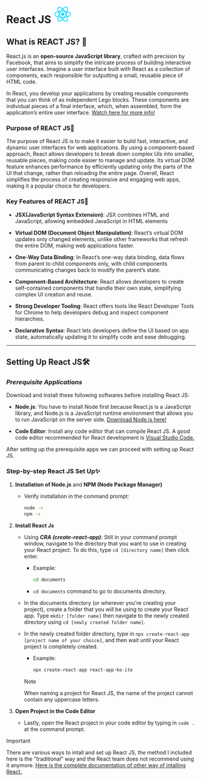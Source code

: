 # React JS ![React JS logo](/images/react-js.png)

## What is REACT JS? 💭

React.js is an **open-source JavaScript library**, crafted with precision by Facebook, that aims to simplify the intricate process of building interactive user interfaces. Imagine a user interface built with React as a collection of components, each responsible for outputting a small, reusable piece of HTML code.

In React, you develop your applications by creating reusable components that you can think of as independent Lego blocks. These components are individual pieces of a final interface, which, when assembled, form the application’s entire user interface. [Watch here for more info!](https://youtu.be/N3AkSS5hXMA)

### Purpose of REACT JS📜

The purpose of React JS is to make it easier to build fast, interactive, and dynamic user interfaces for web applications. By using a component-based approach, React allows developers to break down complex UIs into smaller, reusable pieces, making code easier to manage and update. Its virtual DOM feature enhances performance by efficiently updating only the parts of the UI that change, rather than reloading the entire page. Overall, React simplifies the process of creating responsive and engaging web apps, making it a popular choice for developers.

### Key Features of REACT JS🤖

- **JSX(JavaScript Syntax Extension)**: JSX combines HTML and JavaScript, allowing embedded JavaScript in HTML elements

- **Virtual DOM (Document Object Manipulation)**: React’s virtual DOM updates only changed elements, unlike other frameworks that refresh the entire DOM, making web applications faster.

- **One-Way Data Binding**: In React’s one-way data binding, data flows from parent to child components only, with child components communicating changes back to modify the parent’s state.

- **Component-Based Architecture**: React allows developers to create self-contained components that handle their own state, simplifying complex UI creation and reuse.

- **Strong Developer Tooling**: React offers tools like React Developer Tools for Chrome to help developers debug and inspect component hierarchies.

- **Declarative Syntax**: React lets developers define the UI based on app state, automatically updating it to simplify code and ease debugging.

---

## Setting Up React JS🛠

### *Prerequisite Applications*

Download and install these following softwares before installing React JS:

- **Node.js**: You have to install Node first because React.js is a JavaScript library, and Node.js is a JavaScript runtime environment that allows you to run JavaScript on the server side. [Download Node.js here!](https://nodejs.org/en)

- **Code Editor**: Install any code editor that can compile React JS. A good code editor recommended for React development is [Visual Studio Code.](https://code.visualstudio.com/download)

After setting up the prerequisite apps we can proceed with setting up React JS.

### Step-by-step React JS Set Up✨

1. **Installation of Node.js** and **NPM (Node Package Manager)**
    - Verify installation in the command prompt:

      ```bash
      node -v
      npm -v
      ```

2. **Install React Js**
    - Using ***CRA (create-react-app)***: Still in your command prompt window, navigate to the directory that you want to use in creating your React project. To do this, type `cd [directory name]` then click enter.
        - Example:

          ```bash
          cd documents
          ```

        - `cd documents` command to go to documents directory.

    - In the documents directory (or wherever you're creating your project), create a folder that you will be using to create your React app. Type `mkdir [folder name]` then navigate to the newly created directory using `cd [newly created folder name]`.
    - In the newly created folder directory, type in `npx create-react-app [project name of your choice]`, and then wait until your React project is completely created.
        - Example:

          ```bash
          npx create-react-app react-app-ko-ito
          ```

        > [!NOTE]
        > When naming a project for React JS, the name of the project cannot contain any uppercase letters.

3. **Open Project in the Code Editor**
    - Lastly, open the React project in your code editor by typing in `code .` at the command prompt.

> [!IMPORTANT]
> There are various ways to intall and set up React JS, the method I included here is the "traditional" way and the React team does not recommend using it anymore. [Here is the complete documentation of other way of intalling React.](https://www.freecodecamp.org/news/how-to-install-react-a-step-by-step-guide/)
